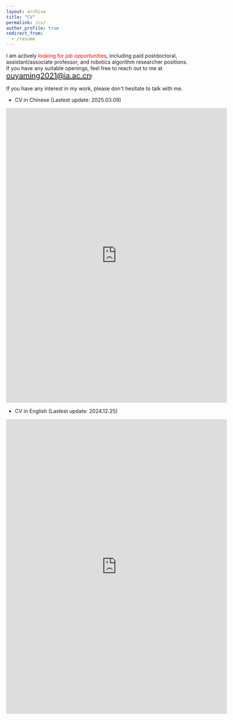 ```yaml
---
layout: archive
title: "CV"
permalink: /cv/
author_profile: true
redirect_from:
  - /resume
---
```

I am actively <span style="color:red;">looking for job opportunities</span>, including paid postdoctoral, assistant/associate professor, and robotics algorithm researcher positions. If you have any suitable openings, feel free to reach out to me at <span style="color:blue; font-size:20px;">ouyaming2021@ia.ac.cn</span>!

If you have any interest in my work, please don't hesitate to talk with me.

- CV in Chinese (Lastest update: 2025.03.09)
<embed src="https://ouyaming.github.io/files/CV_20250623_China.pdf" type="application/pdf" width="600px" height="800px" />

- CV in English (Lastest update: 2024.12.25)
<embed src="https://ouyaming.github.io/files/CV_KingO_20241225.pdf" type="application/pdf" width="600px" height="800px" />

